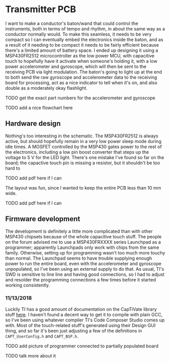# Transmitter PCB
I want to make a conductor's baton/wand that could control the instruments, both in terms of tempo and rhythm, in about the same way as a conductor normally would.
To make this seamless, it needs to be very compact so I can eventually embed the electronics inside the baton, and as a result of it needing to be compact it needs to be fairly efficient because there's a limited amount of battery space.
I ended up designing it using a MSP430FR2512 microcontroller as the low power MCU, with capacitive touch to hopefully have it activate when someone's holding it, with a low power accelerometer and gyroscope, which will then be sent to the receiving PCB via light modulation.
The baton's going to light up at the end to both send the raw gyroscope and accelerometer data to the receiving board for processing, act as a nice indicator to tell when it's on, and also double as a moderately okay flashlight.

TODO get the exact part numbers for the accelerometer and gyroscope

TODO add a nice flowchart here

## Hardware design
Nothing's too interesting in the schematic.
The MSP430FR2512 is always active, but should hopefully remain in a very low power sleep mode during idle times.
A MOSFET controlled by the MSP430 gates power to the rest of the electronics, including a low pin boost converter that steps up the voltage to 5 V for the LED light.
There's one mistake I've found so far on the board; the capactive touch pin is missing a resistor, but it shouldn't be too hard to 

TODO add pdf here if I can

The layout was fun, since I wanted to keep the entire PCB less than 10 mm wide.

TODO add pdf here if I can

## Firmware development
The development is definitely a little more complicated than with other MSP430 chipsets because of the whole capacitive touch stuff.
The people on the forum advised me to use a MSP430FRXXXX series Launchpad as a programmer; apparently Launchpads only work with chips from the same family.
Otherwise, setting up for programming wasn't too much more touchy than normal.
The Launchpad seems to have trouble supplying enough power to run the entire board, even with the accelerometer and gyroscope unpopulated, so I've been using an external supply to do that.
As usual, TI's SWD is sensitive to line line and having good connections, so I had to adjust and resolder the programming connections a few times before it started working consistently.

### 11/13/2018
Luckily TI has a good amount of documentation on the CapTiVate library stuff [here](http://software-dl.ti.com/msp430/msp430_public_sw/mcu/msp430/CapTIvate_Design_Center/latest/exports/docs/users_guide/html/CapTIvate_Technology_Guide_html/markdown/ch_library.html#setting-up-an-application).
I haven't found a decent way to get it to compile with plain GCC, so I've been using whatever compiler TI's Code Composer Studio comes up with.
Most of the touch-related stuff's generated using their Design GUI thing, and so far it's been just adjusting a few of the definitions in `CAPT_UserConfig.h` and `CAPT_BSP.h`.

TODO add picture of programmer connected to partially populated board

TODO talk more about it 
